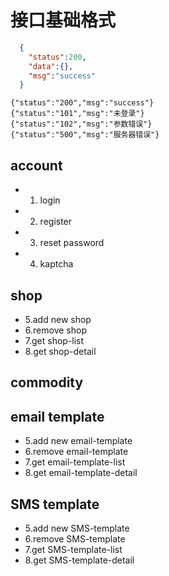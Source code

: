 # 接口基础格式

```json
  {
    "status":200,
    "data":{},
    "msg":"success"
  }
```
```
{"status":"200","msg":"success"}
{"status":"101","msg":"未登录"}
{"status":"102","msg":"参数错误"}
{"status":"500","msg":"服务器错误"}
```

## account
 - 1. login
 - 2. register
 - 3. reset password
 - 4. kaptcha

## shop
 - 5.add new shop
 - 6.remove shop
 - 7.get shop-list
 - 8.get shop-detail

## commodity

## email template
  - 5.add new email-template
  - 6.remove email-template
  - 7.get email-template-list
  - 8.get email-template-detail


## SMS template
  - 5.add new SMS-template
  - 6.remove SMS-template
  - 7.get SMS-template-list
  - 8.get SMS-template-detail
